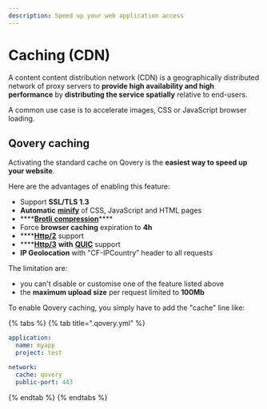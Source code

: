 ```yaml
---
description: Speed up your web application access
---
```


# Caching \(CDN\)

A content content distribution network \(CDN\) is a geographically distributed network of proxy servers to **provide high availability and high performance** by **distributing the service spatially** relative to end-users.

A common use case is to accelerate images, CSS or JavaScript browser loading.

## Qovery caching

Activating the standard cache on Qovery is the **easiest way to speed up your website**.

Here are the advantages of enabling this feature:

* Support **SSL/TLS 1.3**
* **Automatic** [**minify**](https://en.wikipedia.org/wiki/Minification_%28programming%29) of CSS, JavaScript and HTML pages
* \*\*\*\*[**Brotli** **compression**](https://en.wikipedia.org/wiki/Brotli)\*\*\*\*
* Force **browser caching** expiration to **4h**
* \*\*\*\*[**Http/2**](https://en.wikipedia.org/wiki/HTTP/2) support
* \*\*\*\*[**Http/3**](https://en.wikipedia.org/wiki/HTTP/3) **with** [**QUIC**](https://en.wikipedia.org/wiki/QUIC) support
* **IP Geolocation** with "CF-IPCountry” header to all requests

The limitation are:

* you can't disable or customise one of the feature listed above
* the **maximum upload size** per request limited to **100Mb**

To enable Qovery caching, you simply have to add the "cache" line like:

{% tabs %}
{% tab title=".qovery.yml" %}
```yaml
application:
  name: myapp
  project: test

network:
  cache: qovery
  public-port: 443
```
{% endtab %}
{% endtabs %}


